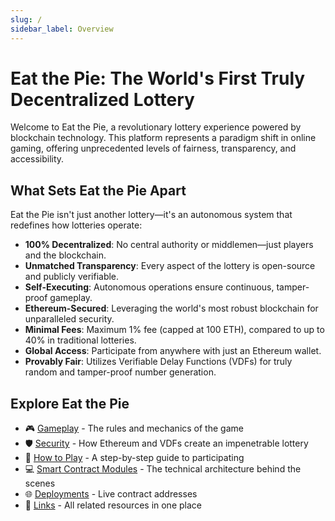 ```yaml
---
slug: /
sidebar_label: Overview
---
```


# Eat the Pie: The World's First Truly Decentralized Lottery

Welcome to Eat the Pie, a revolutionary lottery experience powered by blockchain technology. This platform represents a paradigm shift in online gaming, offering unprecedented levels of fairness, transparency, and accessibility.

## What Sets Eat the Pie Apart

Eat the Pie isn't just another lottery—it's an autonomous system that redefines how lotteries operate:

- **100% Decentralized**: No central authority or middlemen—just players and the blockchain.
- **Unmatched Transparency**: Every aspect of the lottery is open-source and publicly verifiable.
- **Self-Executing**: Autonomous operations ensure continuous, tamper-proof gameplay.
- **Ethereum-Secured**: Leveraging the world's most robust blockchain for unparalleled security.
- **Minimal Fees**: Maximum 1% fee (capped at 100 ETH), compared to up to 40% in traditional lotteries.
- **Global Access**: Participate from anywhere with just an Ethereum wallet.
- **Provably Fair**: Utilizes Verifiable Delay Functions (VDFs) for truly random and tamper-proof number generation.

## Explore Eat the Pie

- 🎮 [Gameplay](gameplay/overview.md) - The rules and mechanics of the game
- 🛡️ [Security](security.md) - How Ethereum and VDFs create an impenetrable lottery
- 📖 [How to Play](how-to-play/website.md) - A step-by-step guide to participating
- 💻 [Smart Contract Modules](smart-contract-modules.md) - The technical architecture behind the scenes
- 🌐 [Deployments](deployments.md) - Live contract addresses
- 🔗 [Links](links.md) - All related resources in one place
